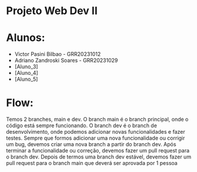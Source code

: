 # Projeto Web Dev II

# Alunos: 
- Victor Pasini Bilbao - GRR20231012
- Adriano Zandroski Soares - GRR20231029
- [Aluno_3]
- [Aluno_4]
- [Aluno_5]

# Flow:

Temos 2 branches, main e dev. O branch main é o branch principal, onde o código está sempre funcionando. O branch dev é o branch de desenvolvimento, onde podemos adicionar novas funcionalidades e fazer testes. Sempre que formos adicionar uma nova funcionalidade ou corrigir um bug, devemos criar uma nova branch a partir do branch dev. Após terminar a funcionalidade ou correção, devemos fazer um pull request para o branch dev. Depois de termos uma branch dev estável, devemos fazer um pull request para o branch main que deverá ser aprovada por 1 pessoa